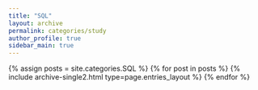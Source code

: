 ```yaml
---
title: "SQL"
layout: archive
permalink: categories/study
author_profile: true
sidebar_main: true
---
```


{% assign posts = site.categories.SQL %}
{% for post in posts %} {% include archive-single2.html type=page.entries_layout %} {% endfor %}